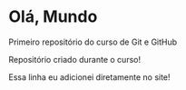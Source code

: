 # Olá, Mundo
 Primeiro repositório do curso de Git e GitHub

Repositório criado durante o curso!

Essa linha eu adicionei diretamente no site!
